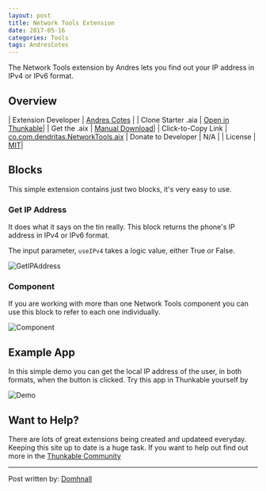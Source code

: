 ```yaml
---
layout: post
title: Network Tools Extension
date: 2017-05-16
categories: Tools
tags: AndresCotes 
---
```


The Network Tools extension by Andres lets you find out your IP address in IPv4 or IPv6 format.


<!-- more -->

## Overview

| Extension Developer | <a href="https://community.thunkable.com/u/andres_cotes/summary" target="_blank">Andres Cotes</a> |
| Clone Starter .aia | <a href="http://app.thunkable.com/?repo=raw.githubusercontent.com/domhnallohanlon/thunkable_extensions/gh-pages/assets/aia_repo/network_tools/network_tools_starter_template.asc" class="flat_btn" target="_blank"> Open in Thunkable</a>| 
| Get the .aix | <a href="https://groups.google.com/group/mitappinventortest/attach/49b8dce2ca1a3/co.com.dendritas.NetworkTools.aix?part=0.1&authuser=1" >Manual Download</a>|
| Click-to-Copy Link | <a href="#" id="copyButton">co.com.dendritas.NetworkTools.aix</a> 
| Donate to Developer | N/A |
| License | <a href="https://en.wikipedia.org/wiki/MIT_License" target="_blank">MIT</a>|

<p hidden id="copyTarget">https://groups.google.com/group/mitappinventortest/attach/49b8dce2ca1a3/co.com.dendritas.NetworkTools.aix?part=0.1&authuser=1</p>

## Blocks

This simple extension contains just two blocks, it's very easy to use.

### Get IP Address

It does what it says on the tin really. This block returns the phone's IP address in IPv4 or IPv6 format. 

The input parameter, `useIPv4` takes a logic value, either True or False. 

![GetIPAddress](http://domhnallohanlon.com/thunkable_extensions/assets/post_assets/network_tools_extension/GetIPAddress.png)

### Component

If you are working with more than one Network Tools component you can use this block to refer to each one individually.

![Component](http://domhnallohanlon.com/thunkable_extensions/assets/post_assets/network_tools_extension/NetworkTools1.png)

## Example App

In this simple demo you can get the local IP address of the user, in both formats, when the button is clicked. Try this app in Thunkable yourself by <a href="http://app.thunkable.com/?repo=raw.githubusercontent.com/domhnallohanlon/thunkable_extensions/gh-pages/assets/aia_repo/network_tools/network_tools_starter_template.asc" class="flat_btn" target="_blank" hidden> clicking here.</a>

![Demo](http://domhnallohanlon.com/thunkable_extensions/assets/post_assets/network_tools_extension/sample_code.png)

## Want to Help?
There are lots of great extensions being created and updateed everyday. Keeping this site up to date is a huge task. If you want to help out find out more in the <a href="http://community.thunkable.com/t/contributing-to-thunkable-extensions-directory/3125?u=domhnall">Thunkable Community</a>

<hr />

Post written by:
<a href="https://community.thunkable.com/u/domhnall">Domhnall</a>
<br>
